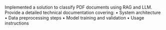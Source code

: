 Implemented a solution to classify PDF documents using RAG and LLM.
Provide a detailed technical documentation covering:
•	System architecture
•	Data preprocessing steps
•	Model training and validation
•	Usage instructions

